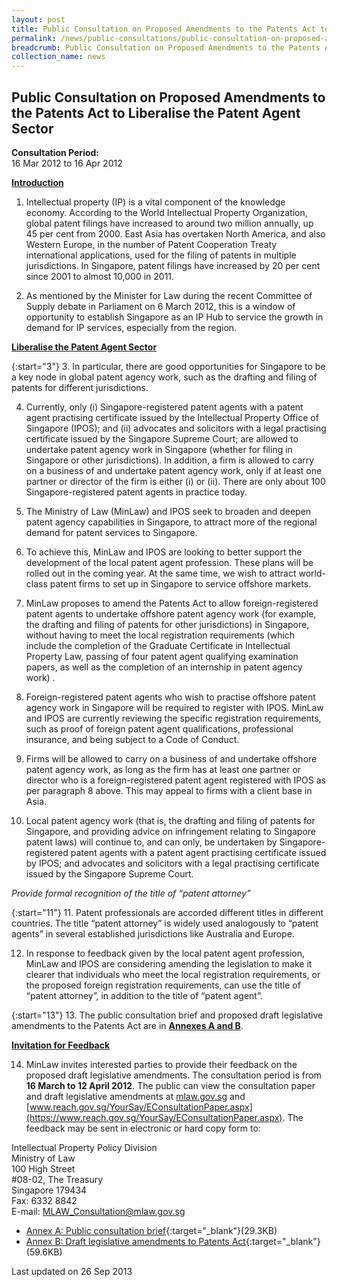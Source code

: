 ```yaml
---
layout: post
title: Public Consultation on Proposed Amendments to the Patents Act to Liberalise the Patent Agent Sector
permalink: /news/public-consultations/public-consultation-on-proposed-amendments-to-the-patents-act-to-liberalise-the-patent-agent-sector/
breadcrumb: Public Consultation on Proposed Amendments to the Patents Act to Liberalise the Patent Agent Sector
collection_name: news
---
```


Public Consultation on Proposed Amendments to the Patents Act to Liberalise the Patent Agent Sector
---

**Consultation Period:**  
16 Mar 2012 to 16 Apr 2012

<b><u>Introduction</u></b>

 1. Intellectual property (IP) is a vital component of the knowledge economy. According to the World Intellectual Property Organization, global patent filings have increased to around two million annually, up 45 per cent from 2000. East Asia has overtaken North America, and also Western Europe, in the number of Patent Cooperation Treaty international applications, used for the filing of patents in multiple jurisdictions. In Singapore, patent filings have increased by 20 per cent since 2001 to almost 10,000 in 2011.

 2. As mentioned by the Minister for Law during the recent Committee of Supply debate in Parliament on 6 March 2012, this is a window of opportunity to establish Singapore as an IP Hub to service the growth in demand for IP services, especially from the region. 

<b><u>Liberalise the Patent Agent Sector</u></b>

{:start="3"}
 3. In particular, there are good opportunities for Singapore to be a key node in global patent agency work, such as the drafting and filing of patents for different jurisdictions. 

 4. Currently, only (i) Singapore-registered patent agents with a patent agent practising certificate issued by the Intellectual Property Office of Singapore (IPOS); and (ii) advocates and solicitors with a legal practising certificate issued by the Singapore Supreme Court; are allowed to undertake patent agency work in Singapore (whether for filing in Singapore or other jurisdictions).  In addition, a firm is allowed to carry on a business of and undertake patent agency work, only if at least one partner or director of the firm is either (i) or (ii). There are only about 100 Singapore-registered patent agents in practice today.

 5. The Ministry of Law (MinLaw) and IPOS seek to broaden and deepen patent agency capabilities in Singapore, to attract more of the regional demand for patent services to Singapore. 

 6. To achieve this, MinLaw and IPOS are looking to better support the development of the local patent agent profession.  These plans will be rolled out in the coming year. At the same time, we wish to attract world-class patent firms to set up in Singapore to service offshore markets.

 7. MinLaw proposes to amend the Patents Act to allow foreign-registered patent agents to undertake offshore patent agency work (for example, the drafting and filing of patents for other jurisdictions) in Singapore, without having to meet the local registration requirements (which include the completion of the Graduate Certificate in Intellectual Property Law, passing of four patent agent qualifying examination papers, as well as the completion of an internship in patent agency work) . 

 8. Foreign-registered patent agents who wish to practise offshore patent agency work in Singapore will be required to register with IPOS. MinLaw and IPOS are currently reviewing the specific registration requirements, such as proof of foreign patent agent qualifications, professional insurance, and being subject to a Code of Conduct. 

 9. Firms will be allowed to carry on a business of and undertake offshore patent agency work, as long as the firm has at least one partner or director who is a foreign-registered patent agent registered with IPOS as per paragraph 8 above. This may appeal to firms with a client base in Asia.

10. Local patent agency work (that is, the drafting and filing of patents for Singapore, and providing advice on infringement relating to Singapore patent laws) will continue to, and can only, be undertaken by Singapore-registered patent agents with a patent agent practising certificate issued by IPOS; and advocates and solicitors with a legal practising certificate issued by the Singapore Supreme Court.

<i>Provide formal recognition of the title of “patent attorney”</i>

{:start="11"}
11. Patent professionals are accorded different titles in different countries. The title “patent attorney” is widely used analogously to “patent agents” in several established jurisdictions like Australia and Europe.

12. In response to feedback given by the local patent agent profession, MinLaw and IPOS are considering amending the legislation to make it clearer that individuals who meet the local registration requirements, or the proposed foreign registration requirements, can use the title of “patent attorney”, in addition to the title of “patent agent”.   

{:start="13"}
13. The public consultation brief and proposed draft legislative amendments to the Patents Act are in <b><u>Annexes A and B</u></b>.

<b><u>Invitation for Feedback</u></b>

14. MinLaw invites interested parties to provide their feedback on the proposed draft legislative amendments. The consultation period is from **16 March to 12 April 2012**. The public can view the consultation paper and draft legislative amendments at [mlaw.gov.sg](https://www.mlaw.gov.sg) and [www.reach.gov.sg/YourSay/EConsultationPaper.aspx](https://www.reach.gov.sg/YourSay/EConsultationPaper.aspx). The feedback may be sent in electronic or hard copy form to:

<p class="address-centered">
  Intellectual Property Policy Division<br>
  Ministry of Law<br>
  100 High Street<br>
  #08-02, The Treasury<br>
  Singapore 179434<br>
  Fax: 6332 8842<br>
  E-mail: <a href="mailto:MLAW_Consultation@mlaw.gov.sg">MLAW_Consultation@mlaw.gov.sg</a>
</p>

* [Annex A: Public consultation brief](/files/linkclickf011.pdf/){:target="_blank"}(29.3KB)
* [Annex B: Draft legislative amendments to Patents Act](/files/linkclick5b20.pdf/){:target="_blank"}(59.6KB)

<p class="right-side-updated">Last updated on 26 Sep 2013</p>


